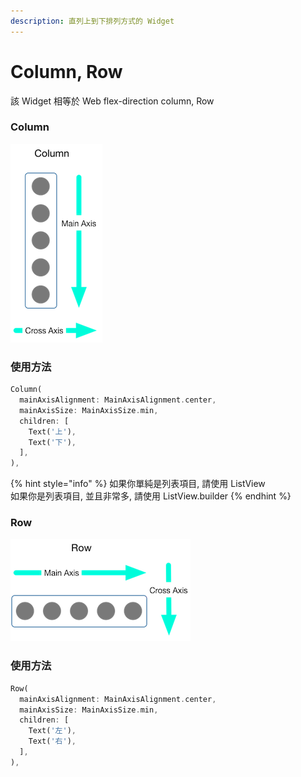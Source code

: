```yaml
---
description: 直列上到下排列方式的 Widget
---
```


# Column, Row

該 Widget 相等於 Web flex-direction column, Row

### Column

![Column &#x6392;&#x5217;&#x65B9;&#x5411;](../.gitbook/assets/image%20%281%29.png)

### 使用方法

```dart
Column(
  mainAxisAlignment: MainAxisAlignment.center,
  mainAxisSize: MainAxisSize.min,
  children: [
    Text('上'),
    Text('下'),
  ],
),
```

{% hint style="info" %}
如果你單純是列表項目, 請使用 ListView  
如果你是列表項目, 並且非常多, 請使用 ListView.builder
{% endhint %}

### Row 

![Row &#x6392;&#x5217;&#x65B9;&#x5411;](../.gitbook/assets/image.png)

### 使用方法

```dart
Row(
  mainAxisAlignment: MainAxisAlignment.center,
  mainAxisSize: MainAxisSize.min,
  children: [
    Text('左'),
    Text('右'),
  ],
),
```

